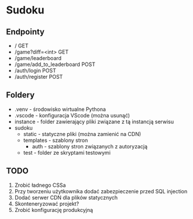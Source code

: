 # Sudoku

## Endpointy

- / GET
- /game?diff=\<int\> GET
- /game/leaderboard
- /game/add_to_leaderboard POST
- /auth/login POST
- /auth/register POST

## Foldery

- .venv - środowisko wirtualne Pythona
- .vscode - konfiguracja VScode (można usunąć)
- instance - folder zawierający pliki związane z tą instancją serwisu
- sudoku
  - static - statyczne pliki (można zamienić na CDN)
  - templates - szablony stron
    - auth - szablony stron związanych z autoryzacją
  - test - folder ze skryptami testowymi

## TODO

1. Zrobić ładnego CSSa
2. Przy tworzeniu użytkownika dodać zabezpieczenie przed SQL injection
3. Dodać serwer CDN dla plików statycznych
4. Skonteneryzować projekt?
5. Zrobić konfigurację produkcyjną
